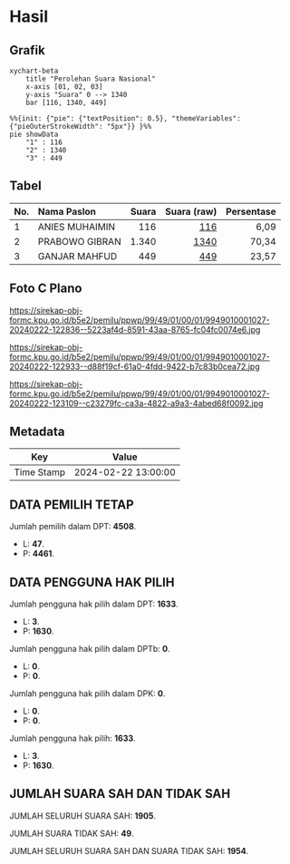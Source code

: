 # Hasil

## Grafik

```mermaid
xychart-beta
    title "Perolehan Suara Nasional"
    x-axis [01, 02, 03]
    y-axis "Suara" 0 --> 1340
    bar [116, 1340, 449]
```

```mermaid
%%{init: {"pie": {"textPosition": 0.5}, "themeVariables": {"pieOuterStrokeWidth": "5px"}} }%%
pie showData
    "1" : 116
    "2" : 1340
    "3" : 449
```

## Tabel

| No. | Nama Paslon    | Suara | Suara (raw) | Persentase |
|:--- |:-------------- | -----:| -----------:| ----------:|
| 1   | ANIES MUHAIMIN | 116   | [116][p-1]  | 6,09       |
| 2   | PRABOWO GIBRAN | 1.340 | [1340][p-2] | 70,34      |
| 3   | GANJAR MAHFUD  | 449   | [449][p-3]  | 23,57      |


[p-1]: https://github.com/gigit-pemilu/pemilu-2024/blob/main/pilpres/hitung-suara/sub/99-luar-negeri/sub/49-hong-kong-republik-rakyat-tiongkok/sub/01-hong-kong-republik-rakyat-tiongkok/sub/0001-hong-kong-republik-rakyat-tiongkok/sub/027-pos-023/sub/paslon-1.txt
[p-2]: https://github.com/gigit-pemilu/pemilu-2024/blob/main/pilpres/hitung-suara/sub/99-luar-negeri/sub/49-hong-kong-republik-rakyat-tiongkok/sub/01-hong-kong-republik-rakyat-tiongkok/sub/0001-hong-kong-republik-rakyat-tiongkok/sub/027-pos-023/sub/paslon-2.txt
[p-3]: https://github.com/gigit-pemilu/pemilu-2024/blob/main/pilpres/hitung-suara/sub/99-luar-negeri/sub/49-hong-kong-republik-rakyat-tiongkok/sub/01-hong-kong-republik-rakyat-tiongkok/sub/0001-hong-kong-republik-rakyat-tiongkok/sub/027-pos-023/sub/paslon-3.txt

## Foto C Plano

https://sirekap-obj-formc.kpu.go.id/b5e2/pemilu/ppwp/99/49/01/00/01/9949010001027-20240222-122836--5223af4d-8591-43aa-8765-fc04fc0074e6.jpg

https://sirekap-obj-formc.kpu.go.id/b5e2/pemilu/ppwp/99/49/01/00/01/9949010001027-20240222-122933--d88f19cf-61a0-4fdd-9422-b7c83b0cea72.jpg

https://sirekap-obj-formc.kpu.go.id/b5e2/pemilu/ppwp/99/49/01/00/01/9949010001027-20240222-123109--c23279fc-ca3a-4822-a9a3-4abed68f0092.jpg


## Metadata

| Key        | Value               |
| ---------- | ------------------- |
| Time Stamp | 2024-02-22 13:00:00 |


## DATA PEMILIH TETAP

Jumlah pemilih dalam DPT: **4508**.
 * L: **47**.
 * P: **4461**.

## DATA PENGGUNA HAK PILIH

Jumlah pengguna hak pilih dalam DPT: **1633**.
 * L: **3**.
 * P: **1630**.

Jumlah pengguna hak pilih dalam DPTb: **0**.
 * L: **0**.
 * P: **0**.

Jumlah pengguna hak pilih dalam DPK: **0**.
 * L: **0**.
 * P: **0**.

Jumlah pengguna hak pilih: **1633**.
 * L: **3**.
 * P: **1630**.

## JUMLAH SUARA SAH DAN TIDAK SAH

JUMLAH SELURUH SUARA SAH: **1905**.

JUMLAH SUARA TIDAK SAH: **49**.

JUMLAH SELURUH SUARA SAH DAN SUARA TIDAK SAH: **1954**.



